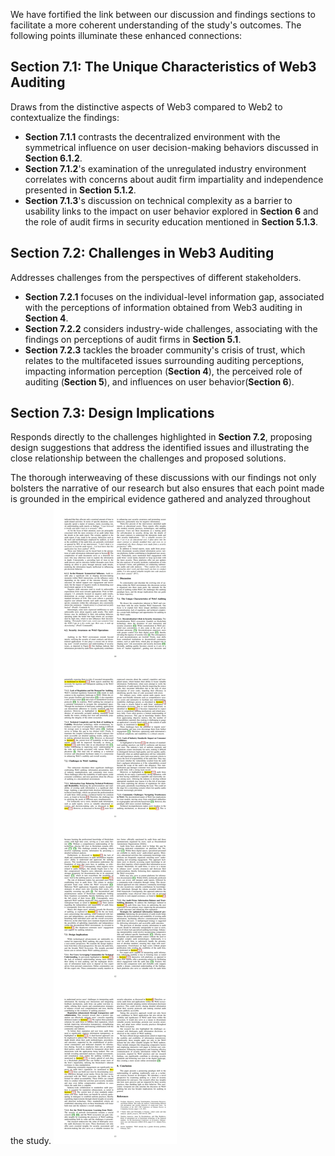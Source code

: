 We have fortified the link between our discussion and findings sections to facilitate a more coherent understanding of the study's outcomes. The following points illuminate these enhanced connections:

## Section 7.1: The Unique Characteristics of Web3 Auditing
Draws from the distinctive aspects of Web3 compared to Web2 to contextualize the findings:
- **Section 7.1.1** contrasts the decentralized environment with the symmetrical influence on user decision-making behaviors discussed in **Section 6.1.2**.
- **Section 7.1.2**'s examination of the unregulated industry environment correlates with concerns about audit firm impartiality and independence presented in **Section 5.1.2**.
- **Section 7.1.3**'s discussion on technical complexity as a barrier to usability links to the impact on user behavior explored in **Section 6** and the role of audit firms in security education mentioned in **Section 5.1.3**.

## Section 7.2: Challenges in Web3 Auditing
Addresses challenges from the perspectives of different stakeholders.
- **Section 7.2.1** focuses on the individual-level information gap, associated with the perceptions of information obtained from Web3 auditing in **Section 4**.
- **Section 7.2.2** considers industry-wide challenges, associating with the findings on perceptions of audit firms in **Section 5.1**.
- **Section 7.2.3** tackles the broader community's crisis of trust, which relates to the multifaceted issues surrounding auditing perceptions, impacting information perception (**Section 4**), the perceived role of auditing (**Section 5**), and influences on user behavior(**Section 6**).

## Section 7.3: Design Implications
Responds directly to the challenges highlighted in **Section 7.2**, proposing design suggestions that address the identified issues and illustrating the close relationship between the challenges and proposed solutions.

The thorough interweaving of these discussions with our findings not only bolsters the narrative of our research but also ensures that each point made is grounded in the empirical evidence gathered and analyzed throughout the study.
![discussion highlighted version](https://github.com/Anonymousauthor2024/Supplementary-documentation/blob/main/figure/new_00.jpg)
